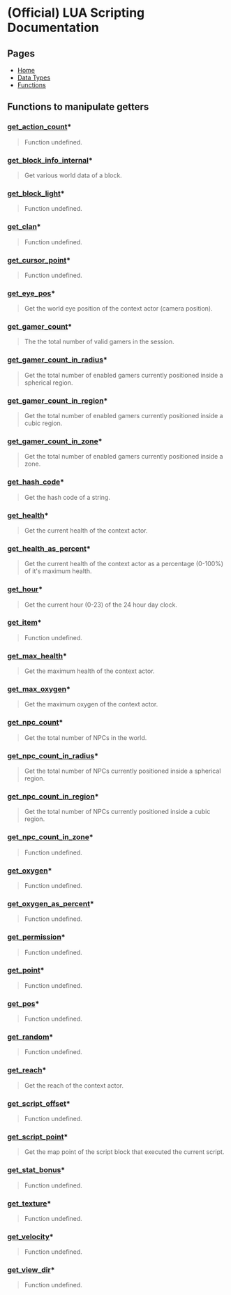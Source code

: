 
# (Official) LUA Scripting Documentation

## Pages

- [Home](../../index)
- [Data Types](../data-types)
- [Functions](../functions)

## Functions to manipulate getters

### [get_action_count](getters/get_action_count)*

> Function undefined.

### [get_block_info_internal](getters/get_block_info_internal)*

> Get various world data of a block.

### [get_block_light](getters/get_block_light)*

> Function undefined.

### [get_clan](getters/get_clan)*

> Function undefined.

### [get_cursor_point](getters/get_cursor_point)*

> Function undefined.

### [get_eye_pos](getters/get_eye_pos)*

> Get the world eye position of the context actor (camera position).

### [get_gamer_count](getters/get_gamer_count)*

> The the total number of valid gamers in the session.

### [get_gamer_count_in_radius](getters/get_gamer_count_in_radius)*

> Get the total number of enabled gamers currently positioned inside a spherical region.

### [get_gamer_count_in_region](getters/get_gamer_count_in_region)*

> Get the total number of enabled gamers currently positioned inside a cubic region.

### [get_gamer_count_in_zone](getters/get_gamer_count_in_zone)*

> Get the total number of enabled gamers currently positioned inside a zone.

### [get_hash_code](getters/get_hash_code)*

> Get the hash code of a string.

### [get_health](getters/get_health)*

> Get the current health of the context actor.

### [get_health_as_percent](getters/get_health_as_percent)*

> Get the current health of the context actor as a percentage (0-100%) of it's maximum health.

### [get_hour](getters/get_hour)*

> Get the current hour (0-23) of the 24 hour day clock.

### [get_item](getters/get_item)*

> Function undefined.

### [get_max_health](getters/get_max_health)*

> Get the maximum health of the context actor.

### [get_max_oxygen](getters/get_max_oxygen)*

> Get the maximum oxygen of the context actor.

### [get_npc_count](getters/get_npc_count)*

> Get the total number of NPCs in the world.

### [get_npc_count_in_radius](getters/get_npc_count_in_radius)*

> Get the total number of NPCs currently positioned inside a spherical region.

### [get_npc_count_in_region](getters/get_npc_count_in_region)*

> Get the total number of NPCs currently positioned inside a cubic region.

### [get_npc_count_in_zone](getters/get_npc_count_in_zone)*

> Function undefined.

### [get_oxygen](getters/get_oxygen)*

> Function undefined.

### [get_oxygen_as_percent](getters/get_oxygen_as_percent)*

> Function undefined.

### [get_permission](getters/get_permission)*

> Function undefined.

### [get_point](getters/get_point)*

> Function undefined.

### [get_pos](getters/get_pos)*

> Function undefined.

### [get_random](getters/get_random)*

> Function undefined.

### [get_reach](getters/get_reach)*

> Get the reach of the context actor.

### [get_script_offset](getters/get_script_offset)*

> Function undefined.

### [get_script_point](getters/get_script_point)*

> Get the map point of the script block that executed the current script.

### [get_stat_bonus](getters/get_stat_bonus)*

> Function undefined.

### [get_texture](getters/get_texture)*

> Function undefined.

### [get_velocity](getters/get_velocity)*

> Function undefined.

### [get_view_dir](getters/get_view_dir)*

> Function undefined.
